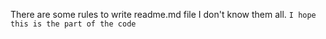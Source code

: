 There are some rules to write readme.md file
  I don't know them all.
```I hope this is the part of the code```
